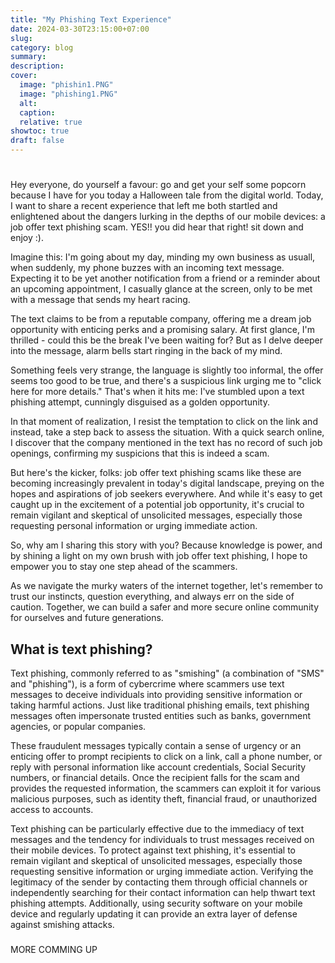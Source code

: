 ```yaml
---
title: "My Phishing Text Experience"
date: 2024-03-30T23:15:00+07:00
slug: 
category: blog 
summary:
description: 
cover:
  image: "phishin1.PNG" 
  image: "phishing1.PNG"
  alt:
  caption: 
  relative: true
showtoc: true
draft: false
---
```


# 
Hey everyone, do yourself a favour: go and get your self some popcorn because I have for you today a Halloween tale from the digital world. Today, I want to share a recent experience that left me both startled and enlightened about the dangers lurking in the depths of our mobile devices: a job offer text phishing scam. YES!! you did hear that right! sit down and enjoy :).

Imagine this: I'm going about my day, minding my own business as usuall, when suddenly, my phone buzzes with an incoming text message. Expecting it to be yet another notification from a friend or a reminder about an upcoming appointment, I casually glance at the screen, only to be met with a message that sends my heart racing.

The text claims to be from a reputable company, offering me a dream job opportunity with enticing perks and a promising salary. At first glance, I'm thrilled - could this be the break I've been waiting for? But as I delve deeper into the message, alarm bells start ringing in the back of my mind.

Something feels very strange, the language is slightly too informal, the offer seems too good to be true, and there's a suspicious link urging me to "click here for more details." That's when it hits me: I've stumbled upon a text phishing attempt, cunningly disguised as a golden opportunity.

In that moment of realization, I resist the temptation to click on the link and instead, take a step back to assess the situation. With a quick search online, I discover that the company mentioned in the text has no record of such job openings, confirming my suspicions that this is indeed a scam.

But here's the kicker, folks: job offer text phishing scams like these are becoming increasingly prevalent in today's digital landscape, preying on the hopes and aspirations of job seekers everywhere. And while it's easy to get caught up in the excitement of a potential job opportunity, it's crucial to remain vigilant and skeptical of unsolicited messages, especially those requesting personal information or urging immediate action.

So, why am I sharing this story with you? Because knowledge is power, and by shining a light on my own brush with job offer text phishing, I hope to empower you to stay one step ahead of the scammers.

As we navigate the murky waters of the internet together, let's remember to trust our instincts, question everything, and always err on the side of caution. Together, we can build a safer and more secure online community for ourselves and future generations.

## What is text phishing? 
Text phishing, commonly referred to as "smishing" (a combination of "SMS" and "phishing"), is a form of cybercrime where scammers use text messages to deceive individuals into providing sensitive information or taking harmful actions. Just like traditional phishing emails, text phishing messages often impersonate trusted entities such as banks, government agencies, or popular companies. 

These fraudulent messages typically contain a sense of urgency or an enticing offer to prompt recipients to click on a link, call a phone number, or reply with personal information like account credentials, Social Security numbers, or financial details. Once the recipient falls for the scam and provides the requested information, the scammers can exploit it for various malicious purposes, such as identity theft, financial fraud, or unauthorized access to accounts.

Text phishing can be particularly effective due to the immediacy of text messages and the tendency for individuals to trust messages received on their mobile devices. To protect against text phishing, it's essential to remain vigilant and skeptical of unsolicited messages, especially those requesting sensitive information or urging immediate action. Verifying the legitimacy of the sender by contacting them through official channels or independently searching for their contact information can help thwart text phishing attempts. Additionally, using security software on your mobile device and regularly updating it can provide an extra layer of defense against smishing attacks.
###
MORE COMMING UP



[/images]: /images/phishin1.PNG